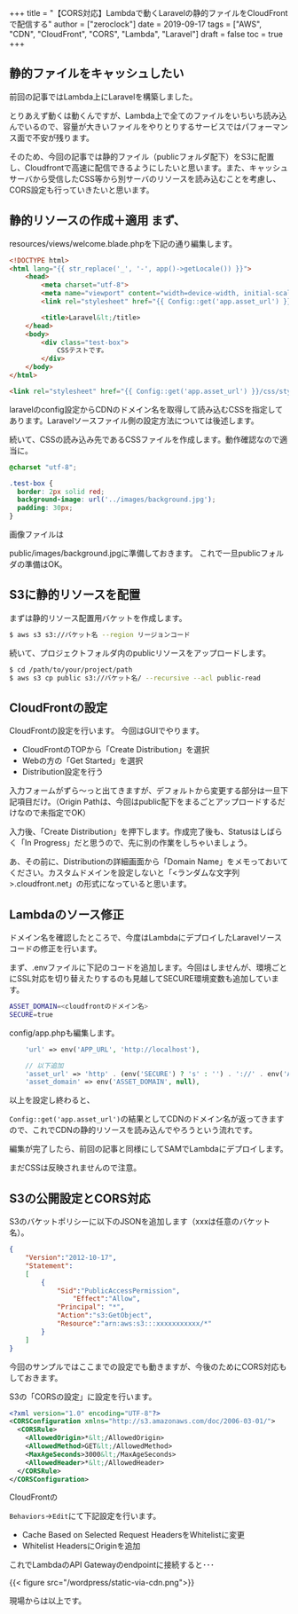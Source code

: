 +++
title = "【CORS対応】Lambdaで動くLaravelの静的ファイルをCloudFrontで配信する"
author = ["zeroclock"]
date = 2019-09-17
tags = ["AWS", "CDN", "CloudFront", "CORS", "Lambda", "Laravel"]
draft = false
toc = true
+++
## **静的ファイルをキャッシュしたい**

前回の記事ではLambda上にLaravelを構築しました。 

とりあえず動くは動くんですが、Lambda上で全てのファイルをいちいち読み込んでいるので、容量が大きいファイルをやりとりするサービスではパフォーマンス面で不安が残ります。   

そのため、今回の記事では静的ファイル（publicフォルダ配下）をS3に配置し、Cloudfrontで高速に配信できるようにしたいと思います。また、キャッシュサーバから受信したCSS等から別サーバのリソースを読み込むことを考慮し、CORS設定も行っていきたいと思います。 

<!--more-->

## **静的リソースの作成＋適用** まず、

resources/views/welcome.blade.phpを下記の通り編集します。

```html
<!DOCTYPE html>
<html lang="{{ str_replace('_', '-', app()->getLocale()) }}">
    <head>
        <meta charset="utf-8">
        <meta name="viewport" content="width=device-width, initial-scale=1">
        <link rel="stylesheet" href="{{ Config::get('app.asset_url') }}/css/style.css">

        <title>Laravel&lt;/title>
    </head>
    <body>
        <div class="test-box">
            CSSテストです。
        </div>
    </body>
</html>

<link rel="stylesheet" href="{{ Config::get('app.asset_url') }}/css/style.css">
```

laravelのconfig設定からCDNのドメイン名を取得して読み込むCSSを指定してあります。Laravelソースファイル側の設定方法については後述します。 
  
続いて、CSSの読み込み先であるCSSファイルを作成します。動作確認なので適当に。 

```css
@charset "utf-8";

.test-box {
  border: 2px solid red;
  background-image: url('../images/background.jpg');
  padding: 30px;
}
```

画像ファイルは

<span class="marker">public/images/background.jpg</span>に準備しておきます。 これで一旦publicフォルダの準備はOK。 

## **S3に静的リソースを配置**

まずは静的リソース配置用バケットを作成します。 

```bash
$ aws s3 s3://バケット名 --region リージョンコード
```

続いて、プロジェクトフォルダ内のpublicリソースをアップロードします。 

```bash
$ cd /path/to/your/project/path
$ aws s3 cp public s3://バケット名/ --recursive --acl public-read
```

## **CloudFrontの設定**

CloudFrontの設定を行います。 今回はGUIでやります。 

  * CloudFrontのTOPから「Create&nbsp;Distribution」を選択
  * Webの方の「Get&nbsp;Started」を選択
  * Distribution設定を行う
  
入力フォームがずら〜っと出てきますが、デフォルトから変更する部分は一旦下記項目だけ。（Origin Pathは、今回はpublic配下をまるごとアップロードするだけなので未指定でOK）

入力後、「Create Distribution」を押下します。作成完了後も、Statusはしばらく「In&nbsp;Progress」だと思うので、先に別の作業をしちゃいましょう。 

あ、その前に、Distributionの詳細画面から「Domain&nbsp;Name」をメモっておいてください。カスタムドメインを設定しないと「<ランダムな文字列>.cloudfront.net」の形式になっていると思います。 

## **Lambdaのソース修正**

ドメイン名を確認したところで、今度はLambdaにデプロイしたLaravelソースコードの修正を行います。 
  
まず、.envファイルに下記のコードを追加します。今回はしませんが、環境ごとにSSL対応を切り替えたりするのも見越してSECURE環境変数も追加しています。   

```bash
ASSET_DOMAIN=<cloudfrontのドメイン名>
SECURE=true
```

config/app.phpも編集します。   

```php
    'url' => env('APP_URL', 'http://localhost'),

    // 以下追加
    'asset_url' => 'http' . (env('SECURE') ? 's' : '') . '://' . env('ASSET_DOMAIN'),
    'asset_domain' => env('ASSET_DOMAIN', null),
```
    
以上を設定し終わると、

`Config::get('app.asset_url')`の結果としてCDNのドメイン名が返ってきますので、これでCDNの静的リソースを読み込んでやろうという流れです。   
  
編集が完了したら、前回の記事と同様にしてSAMでLambdaにデプロイします。   

まだCSSは反映されませんので注意。   

## **S3の公開設定とCORS対応**

S3のバケットポリシーに以下のJSONを追加します（xxxは任意のバケット名）。 

```json
{
    "Version":"2012-10-17",
    "Statement":
    [
        {
            "Sid":"PublicAccessPermission",
                "Effect":"Allow",
            "Principal": "*",
            "Action":"s3:GetObject",
            "Resource":"arn:aws:s3:::xxxxxxxxxxx/*"
        }
    ]
}
```

今回のサンプルではここまでの設定でも動きますが、今後のためにCORS対応もしておきます。 
  
S3の「CORSの設定」に設定を行います。   

```xml
<?xml version="1.0" encoding="UTF-8"?>
<CORSConfiguration xmlns="http://s3.amazonaws.com/doc/2006-03-01/">
  <CORSRule>
    <AllowedOrigin>*&lt;/AllowedOrigin>
    <AllowedMethod>GET&lt;/AllowedMethod>
    <MaxAgeSeconds>3000&lt;/MaxAgeSeconds>
    <AllowedHeader>*&lt;/AllowedHeader>
  </CORSRule>
</CORSConfiguration>
```

CloudFrontの

`Behaviors`->`Edit`にて下記設定を行います。   

  * <span class="marker">Cache&nbsp;Based&nbsp;on&nbsp;Selected&nbsp;Request&nbsp;Headers</span>を<span class="marker">Whitelist</span>に変更
  * <span class="marker">Whitelist&nbsp;Headers</span>に<span class="marker">Origin</span>を追加
  
これでLambdaのAPI&nbsp;Gatewayのendpointに接続すると･･･ 

{{< figure src="/wordpress/static-via-cdn.png">}}

現場からは以上です。